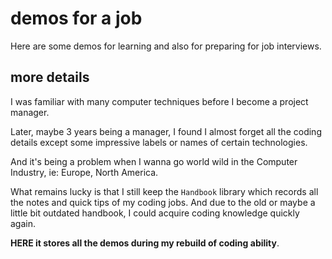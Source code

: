 # demos for a job
 Here are some demos for learning and also for preparing for job interviews.

## more details
 I was familiar with many computer techniques before I become a project manager.

 Later, maybe 3 years being a manager, I found I almost forget all the coding details except some impressive labels or names of certain technologies.

 And it's being a problem when I wanna go world wild in the Computer Industry, ie: Europe, North America.

 What remains lucky is that I still keep the `Handbook` library which records all the notes and quick tips of my coding jobs. And due to the old or maybe a little bit outdated handbook, I could acquire coding knowledge quickly again.

 **HERE it stores all the demos during my rebuild of coding ability**.